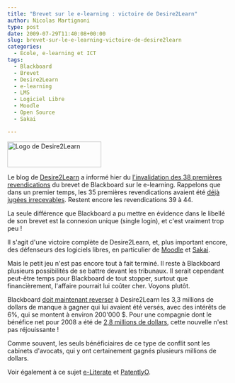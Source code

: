 ```yaml
---
title: "Brevet sur le e-learning : victoire de Desire2Learn"
author: Nicolas Martignoni
type: post
date: 2009-07-29T11:40:08+00:00
slug: brevet-sur-le-e-learning-victoire-de-desire2learn
categories:
  - École, e-learning et ICT
tags:
  - Blackboard
  - Brevet
  - Desire2Learn
  - e-learning
  - LMS
  - Logiciel Libre
  - Moodle
  - Open Source
  - Sakai

---
```

[<img class="size-full wp-image-192 alignright" title="Desire2Learn" src="https://blog.martignoni.net/wp-content/uploads/2009/07/Desire2Learn.gif" alt="Logo de Desire2Learn" width="212" height="58" />][1]

Le blog de [Desire2Learn][1] a informé hier du [l'invalidation des 38 premières revendications][2] du brevet de Blackboard sur le e-learning. Rappelons que dans un premier temps, les 35 premières revendications avaient été [déjà jugées irrecevables][3]. Restent encore les revendications 39 à 44.

La seule différence que Blackboard a pu mettre en évidence dans le libellé de son brevet est la connexion unique (single login), et c'est vraiment trop peu !

Il s'agit d'une victoire complète de Desire2Learn, et, plus important encore, des défenseurs des logiciels libres, en particulier de [Moodle][4] et [Sakai][5].

Mais le petit jeu n'est pas encore tout à fait terminé. Il reste à Blackboard plusieurs possibilités de se battre devant les tribunaux. Il serait cependant peut-être temps pour Blackboard de tout stopper, surtout que financièrement, l'affaire pourrait lui coûter cher. Voyons plutôt.

Blackboard [doit maintenant reverser][6] à Desire2Learn les 3,3 millions de dollars de manque à gagner qui lui avaient été versés, avec des intérêts de 6%, qui se montent à environ 200'000 $. Pour une compagnie dont le bénéfice net pour 2008 a été de [2,8 millions de dollars][7], cette nouvelle n'est pas réjouissante !

Comme souvent, les seuls bénéficiaires de ce type de conflit sont les cabinets d'avocats, qui y ont certainement gagnés plusieurs millions de dollars.

Voir également à ce sujet <a href="http://mfeldstein.com/">e-Literate</a> et [PatentlyO][8].

 [1]: http://www.desire2learn.com/
 [2]: https://community.desire2learn.com/d2l/lms/blog/view_userentry.d2l?ou=1796&ownerId=6961&entryId=303&ec=1&iu=1&sp=&gb=usr
 [3]: https://blog.martignoni.net/2007/08/le-brevet-e-learning-de-blackboard-a-du-plomb-dans-laile/
 [4]: http://moodle.org/
 [5]: http://sakaiproject.org/
 [6]: http://msnmoney.brand.edgar-online.com/EFX_dll/EDGARpro.dll?FetchFilingHTML1?ID=6713461&SessionID=TP-HWoPVNXZHGG9
 [7]: http://msnmoney.brand.edgar-online.com/EFX_dll/EDGARpro.dll?FetchFilingHTML1?ID=6440333&SessionID=lw9HWZDBP1vBCN9#W72857E10VK_HTM_110
 [8]: http://www.patentlyo.com/patent/2009/07/blackboard-v-desire2learn-fed-cir-2009-blackboards-patent-covers-an-internet-based-educational-support-system-and-metho.html